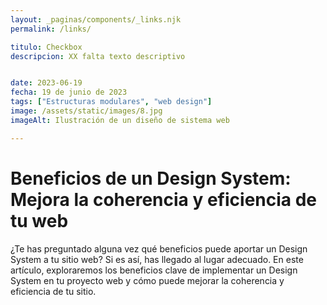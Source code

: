 ```yaml
---
layout: _paginas/components/_links.njk
permalink: /links/

titulo: Checkbox
descripcion: XX falta texto descriptivo


date: 2023-06-19
fecha: 19 de junio de 2023
tags: ["Estructuras modulares", "web design"]
image: /assets/static/images/8.jpg
imageAlt: Ilustración de un diseño de sistema web

---
```


# Beneficios de un Design System: Mejora la coherencia y eficiencia de tu web

¿Te has preguntado alguna vez qué beneficios puede aportar un Design System a tu sitio web? Si es así, has llegado al lugar adecuado. En este artículo, exploraremos los beneficios clave de implementar un Design System en tu proyecto web y cómo puede mejorar la coherencia y eficiencia de tu sitio.

